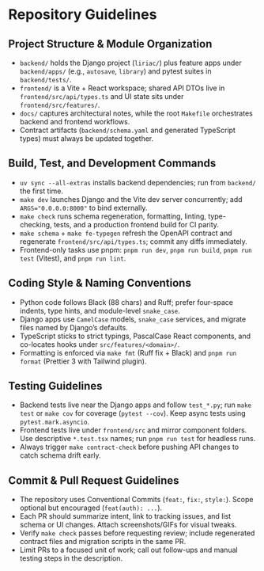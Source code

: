 # Repository Guidelines

## Project Structure & Module Organization
- `backend/` holds the Django project (`liriac/`) plus feature apps under `backend/apps/` (e.g., `autosave`, `library`) and pytest suites in `backend/tests/`.
- `frontend/` is a Vite + React workspace; shared API DTOs live in `frontend/src/api/types.ts` and UI state sits under `frontend/src/features/`.
- `docs/` captures architectural notes, while the root `Makefile` orchestrates backend and frontend workflows.
- Contract artifacts (`backend/schema.yaml` and generated TypeScript types) must always be updated together.

## Build, Test, and Development Commands
- `uv sync --all-extras` installs backend dependencies; run from `backend/` the first time.
- `make dev` launches Django and the Vite dev server concurrently; add `ARGS="0.0.0.0:8000"` to bind externally.
- `make check` runs schema regeneration, formatting, linting, type-checking, tests, and a production frontend build for CI parity.
- `make schema` + `make fe-typegen` refresh the OpenAPI contract and regenerate `frontend/src/api/types.ts`; commit any diffs immediately.
- Frontend-only tasks use pnpm: `pnpm run dev`, `pnpm run build`, `pnpm run test` (Vitest), and `pnpm run lint`.

## Coding Style & Naming Conventions
- Python code follows Black (88 chars) and Ruff; prefer four-space indents, type hints, and module-level `snake_case`.
- Django apps use `CamelCase` models, `snake_case` services, and migrate files named by Django’s defaults.
- TypeScript sticks to strict typings, PascalCase React components, and co-locates hooks under `src/features/<domain>/`.
- Formatting is enforced via `make fmt` (Ruff fix + Black) and `pnpm run format` (Prettier 3 with Tailwind plugin).

## Testing Guidelines
- Backend tests live near the Django apps and follow `test_*.py`; run `make test` or `make cov` for coverage (`pytest --cov`). Keep async tests using `pytest.mark.asyncio`.
- Frontend tests live under `frontend/src` and mirror component folders. Use descriptive `*.test.tsx` names; run `pnpm run test` for headless runs.
- Always trigger `make contract-check` before pushing API changes to catch schema drift early.

## Commit & Pull Request Guidelines
- The repository uses Conventional Commits (`feat:`, `fix:`, `style:`). Scope optional but encouraged (`feat(auth): ...`).
- Each PR should summarize intent, link to tracking issues, and list schema or UI changes. Attach screenshots/GIFs for visual tweaks.
- Verify `make check` passes before requesting review; include regenerated contract files and migration scripts in the same PR.
- Limit PRs to a focused unit of work; call out follow-ups and manual testing steps in the description.
